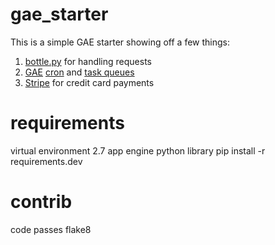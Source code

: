 gae_starter
===========

This is a simple GAE starter showing off a few things:

1. [bottle.py](http://bottlepy.org/) for handling requests
2. [GAE](https://developers.google.com/appengine/) [cron](https://developers.google.com/appengine/docs/python/config/cron) and [task queues](https://developers.google.com/appengine/docs/python/taskqueue/)
3. [Stripe](https://stripe.com/) for credit card payments

requirements
============
virtual environment 2.7
app engine python library
pip install -r requirements.dev

contrib
=======
code passes flake8
